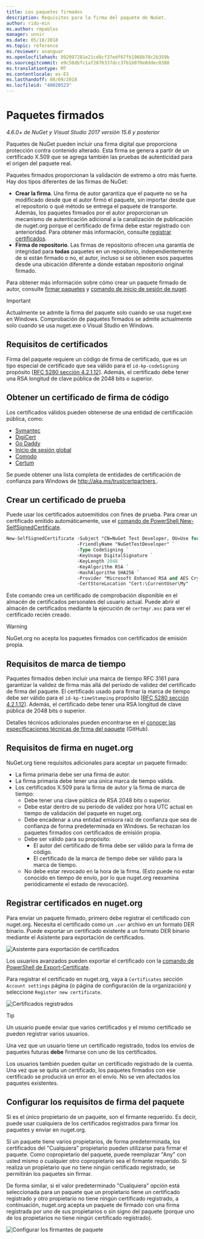 ```yaml
---
title: Los paquetes firmados
description: Requisitos para la firma del paquete de NuGet.
author: rido-min
ms.author: rmpablos
manager: unnir
ms.date: 05/18/2018
ms.topic: reference
ms.reviewer: ananguar
ms.openlocfilehash: 992097281e21cd8cf37edf67fb1968b70c2b359b
ms.sourcegitcommit: e9c58dbfc1af2876337dcc37b1b070e8ddec0388
ms.translationtype: MT
ms.contentlocale: es-ES
ms.lasthandoff: 08/09/2018
ms.locfileid: "40020523"
---
```

# <a name="signed-packages"></a>Paquetes firmados

*4.6.0+ de NuGet y Visual Studio 2017 versión 15.6 y posterior*

Paquetes de NuGet pueden incluir una firma digital que proporciona protección contra contenido alterado. Esta firma se genera a partir de un certificado X.509 que se agrega también las pruebas de autenticidad para el origen del paquete real.

Paquetes firmados proporcionan la validación de extremo a otro más fuerte. Hay dos tipos diferentes de las firmas de NuGet:
- **Crear la firma**. Una firma de autor garantiza que el paquete no se ha modificado desde que el autor firmó el paquete, sin importar desde que el repositorio o qué método se entrega el paquete de transporte. Además, los paquetes firmados por el autor proporcionan un mecanismo de autenticación adicional a la canalización de publicación de nuget.org porque el certificado de firma debe estar registrado con anterioridad. Para obtener más información, consulte [registrar certificados](#register-certificate-on-nugetorg).
- **Firma de repositorio**. Las firmas de repositorio ofrecen una garantía de integridad para **todas** paquetes en un repositorio, independientemente de si están firmado o no, el autor, incluso si se obtienen esos paquetes desde una ubicación diferente a donde estaban repositorio original firmado.   

Para obtener más información sobre cómo crear un paquete firmado de autor, consulte [firmar paquetes](../create-packages/Sign-a-package.md) y [comando de inicio de sesión de nuget](../tools/cli-ref-sign.md).

> [!Important]
> Actualmente se admite la firma del paquete solo cuando se usa nuget.exe en Windows. Comprobación de paquetes firmados se admite actualmente solo cuando se usa nuget.exe o Visual Studio en Windows.

## <a name="certificate-requirements"></a>Requisitos de certificados

Firma del paquete requiere un código de firma de certificado, que es un tipo especial de certificado que sea válido para el `id-kp-codeSigning` propósito [[RFC 5280 sección 4.2.1.12](https://tools.ietf.org/html/rfc5280#section-4.2.1.12)]. Además, el certificado debe tener una RSA longitud de clave pública de 2048 bits o superior.

## <a name="get-a-code-signing-certificate"></a>Obtener un certificado de firma de código

Los certificados válidos pueden obtenerse de una entidad de certificación pública, como:

- [Symantec](https://trustcenter.websecurity.symantec.com/process/trust/productOptions?productType=SoftwareValidationClass3)
- [DigiCert](https://www.digicert.com/code-signing/)
- [Go Daddy](https://www.godaddy.com/web-security/code-signing-certificate)
- [Inicio de sesión global](https://www.globalsign.com/en/code-signing-certificate/)
- [Comodo](https://www.comodo.com/e-commerce/code-signing/code-signing-certificate.php)
- [Certum](https://www.certum.eu/certum/cert,offer_en_open_source_cs.xml) 

Se puede obtener una lista completa de entidades de certificación de confianza para Windows de [ http://aka.ms/trustcertpartners ](http://aka.ms/trustcertpartners).

## <a name="create-a-test-certificate"></a>Crear un certificado de prueba

Puede usar los certificados autoemitidos con fines de prueba. Para crear un certificado emitido automáticamente, use el [comando de PowerShell New-SelfSignedCertificate](/powershell/module/pkiclient/new-selfsignedcertificate.md).

```ps
New-SelfSignedCertificate -Subject "CN=NuGet Test Developer, OU=Use for testing purposes ONLY" `
                          -FriendlyName "NuGetTestDeveloper" `
                          -Type CodeSigning `
                          -KeyUsage DigitalSignature `
                          -KeyLength 2048 `
                          -KeyAlgorithm RSA `
                          -HashAlgorithm SHA256 `
                          -Provider "Microsoft Enhanced RSA and AES Cryptographic Provider" `
                          -CertStoreLocation "Cert:\CurrentUser\My" 
```

Este comando crea un certificado de comprobación disponible en el almacén de certificados personales del usuario actual. Puede abrir el almacén de certificados mediante la ejecución de `certmgr.msc` para ver el certificado recién creado.

> [!Warning]
> NuGet.org no acepta los paquetes firmados con certificados de emisión propia.

## <a name="timestamp-requirements"></a>Requisitos de marca de tiempo

Paquetes firmados deben incluir una marca de tiempo RFC 3161 para garantizar la validez de firma más allá del período de validez del certificado de firma del paquete. El certificado usado para firmar la marca de tiempo debe ser válido para el `id-kp-timeStamping` propósito [[RFC 5280 sección 4.2.1.12](https://tools.ietf.org/html/rfc5280#section-4.2.1.12)]. Además, el certificado debe tener una RSA longitud de clave pública de 2048 bits o superior.

Detalles técnicos adicionales pueden encontrarse en el [conocer las especificaciones técnicas de firma del paquete](https://github.com/NuGet/Home/wiki/Package-Signatures-Technical-Details) (GitHub).

## <a name="signature-requirements-on-nugetorg"></a>Requisitos de firma en nuget.org

NuGet.org tiene requisitos adicionales para aceptar un paquete firmado:

- La firma primaria debe ser una firma de autor.
- La firma primaria debe tener una única marca de tiempo válida.
- Los certificados X.509 para la firma de autor y la firma de marca de tiempo:
  - Debe tener una clave pública de RSA 2048 bits o superior.
  - Debe estar dentro de su período de validez por hora UTC actual en tiempo de validación del paquete en nuget.org.
  - Debe encadenar a una entidad emisora raíz de confianza que sea de confianza de forma predeterminada en Windows. Se rechazan los paquetes firmados con certificados de emisión propia.
  - Debe ser válido para su propósito: 
    - El autor del certificado de firma debe ser válido para la firma de código.
    - El certificado de la marca de tiempo debe ser válido para la marca de tiempo.
  - No debe estar revocado en la hora de la firma. (Esto puede no estar conocido en tiempo de envío, por lo que nuget.org reexamina periódicamente el estado de revocación).

## <a name="register-certificate-on-nugetorg"></a>Registrar certificados en nuget.org

Para enviar un paquete firmado, primero debe registrar el certificado con nuget.org. Necesita el certificado como un `.cer` archivo en un formato DER binario. Puede exportar un certificado existente a un formato DER binario mediante el Asistente para exportación de certificados.

![Asistente para exportación de certificados](media/CertificateExportWizard.png)

Los usuarios avanzados pueden exportar el certificado con la [comando de PowerShell de Export-Certificate](/powershell/module/pkiclient/export-certificate.md).

Para registrar el certificado en nuget.org, vaya a `Certificates` sección `Account settings` página (o página de configuración de la organización) y seleccione `Register new certificate`.

![Certificados registrados](media/registered-certs.png)

> [!Tip]
> Un usuario puede enviar que varios certificados y el mismo certificado se pueden registrar varios usuarios.

Una vez que un usuario tiene un certificado registrado, todos los envíos de paquetes futuras **debe** firmarse con uno de los certificados.

Los usuarios también pueden quitar un certificado registrado de la cuenta. Una vez que se quita un certificado, los paquetes firmados con ese certificado se producirá un error en el envío. No se ven afectados los paquetes existentes.

## <a name="configure-package-signing-requirements"></a>Configurar los requisitos de firma del paquete

Si es el único propietario de un paquete, son el firmante requerido. Es decir, puede usar cualquiera de los certificados registrados para firmar los paquetes y enviar en nuget.org.

Si un paquete tiene varios propietarios, de forma predeterminada, los certificados del "Cualquiera" propietario pueden utilizarse para firmar el paquete. Como copropietario del paquete, puede reemplazar "Any" con usted mismo o cualquier otro copropietario sea el firmante requerido. Si realiza un propietario que no tiene ningún certificado registrado, se permitirán los paquetes sin firmar. 

De forma similar, si el valor predeterminado "Cualquiera" opción está seleccionada para un paquete que un propietario tiene un certificado registrado y otro propietario no tiene ningún certificado registrado, a continuación, nuget.org acepta un paquete de firmado con una firma registrada por uno de sus propietarios o sin signo del paquete (porque uno de los propietarios no tiene ningún certificado registrado).

![Configurar los firmantes de paquete](media/configure-package-signers.png)
